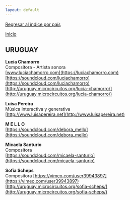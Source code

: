 ```yaml
---
layout: default
---
```


[Regresar al índice por país](./basededatos.html)  

[Inicio](./)  



## URUGUAY  

__Lucía Chamorro__  
Compositora - Artista sonora  
[www.luciachamorro.com](https://luciachamorro.com)  
[https://soundcloud.com/luciachamorro](https://soundcloud.com/luciachamorro)  
[http://uruguay.microcircuitos.org/lucia-chamorro/](http://uruguay.microcircuitos.org/lucia-chamorro/)  

__Luisa Pereira__    
Música interactiva y generativa  
[http://www.luisapereira.net](http://www.luisapereira.net)  

__M E L L O__  
[https://soundcloud.com/debora_mello](https://soundcloud.com/debora_mello)  

__Micaela Santurio__  
Compositora  
[https://soundcloud.com/micaela-santurio](https://soundcloud.com/micaela-santurio)  

__Sofia Scheps__  
Compositora
[https://vimeo.com/user39943897](https://vimeo.com/user39943897)  
[http://uruguay.microcircuitos.org/sofia-scheps/](http://uruguay.microcircuitos.org/sofia-scheps/) 

